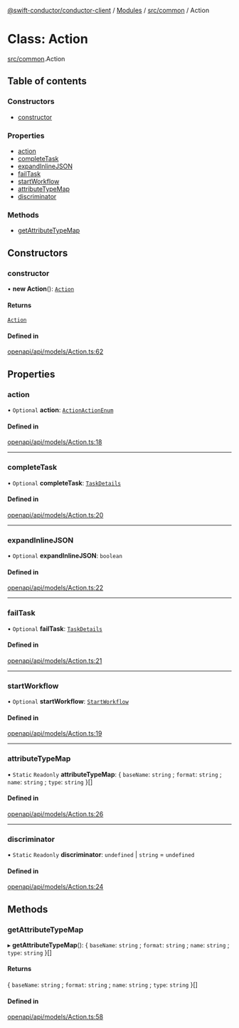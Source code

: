 [@swift-conductor/conductor-client](../README.md) / [Modules](../modules.md) / [src/common](../modules/src_common.md) / Action

# Class: Action

[src/common](../modules/src_common.md).Action

## Table of contents

### Constructors

- [constructor](src_common.Action.md#constructor)

### Properties

- [action](src_common.Action.md#action)
- [completeTask](src_common.Action.md#completetask)
- [expandInlineJSON](src_common.Action.md#expandinlinejson)
- [failTask](src_common.Action.md#failtask)
- [startWorkflow](src_common.Action.md#startworkflow)
- [attributeTypeMap](src_common.Action.md#attributetypemap)
- [discriminator](src_common.Action.md#discriminator)

### Methods

- [getAttributeTypeMap](src_common.Action.md#getattributetypemap)

## Constructors

### constructor

• **new Action**(): [`Action`](src_common.Action.md)

#### Returns

[`Action`](src_common.Action.md)

#### Defined in

[openapi/api/models/Action.ts:62](https://github.com/swift-conductor/conductor-client-typescript/blob/9866b7c/openapi/api/models/Action.ts#L62)

## Properties

### action

• `Optional` **action**: [`ActionActionEnum`](../enums/openapi_api.ActionActionEnum.md)

#### Defined in

[openapi/api/models/Action.ts:18](https://github.com/swift-conductor/conductor-client-typescript/blob/9866b7c/openapi/api/models/Action.ts#L18)

___

### completeTask

• `Optional` **completeTask**: [`TaskDetails`](src_common.TaskDetails.md)

#### Defined in

[openapi/api/models/Action.ts:20](https://github.com/swift-conductor/conductor-client-typescript/blob/9866b7c/openapi/api/models/Action.ts#L20)

___

### expandInlineJSON

• `Optional` **expandInlineJSON**: `boolean`

#### Defined in

[openapi/api/models/Action.ts:22](https://github.com/swift-conductor/conductor-client-typescript/blob/9866b7c/openapi/api/models/Action.ts#L22)

___

### failTask

• `Optional` **failTask**: [`TaskDetails`](src_common.TaskDetails.md)

#### Defined in

[openapi/api/models/Action.ts:21](https://github.com/swift-conductor/conductor-client-typescript/blob/9866b7c/openapi/api/models/Action.ts#L21)

___

### startWorkflow

• `Optional` **startWorkflow**: [`StartWorkflow`](src_common.StartWorkflow.md)

#### Defined in

[openapi/api/models/Action.ts:19](https://github.com/swift-conductor/conductor-client-typescript/blob/9866b7c/openapi/api/models/Action.ts#L19)

___

### attributeTypeMap

▪ `Static` `Readonly` **attributeTypeMap**: \{ `baseName`: `string` ; `format`: `string` ; `name`: `string` ; `type`: `string`  }[]

#### Defined in

[openapi/api/models/Action.ts:26](https://github.com/swift-conductor/conductor-client-typescript/blob/9866b7c/openapi/api/models/Action.ts#L26)

___

### discriminator

▪ `Static` `Readonly` **discriminator**: `undefined` \| `string` = `undefined`

#### Defined in

[openapi/api/models/Action.ts:24](https://github.com/swift-conductor/conductor-client-typescript/blob/9866b7c/openapi/api/models/Action.ts#L24)

## Methods

### getAttributeTypeMap

▸ **getAttributeTypeMap**(): \{ `baseName`: `string` ; `format`: `string` ; `name`: `string` ; `type`: `string`  }[]

#### Returns

\{ `baseName`: `string` ; `format`: `string` ; `name`: `string` ; `type`: `string`  }[]

#### Defined in

[openapi/api/models/Action.ts:58](https://github.com/swift-conductor/conductor-client-typescript/blob/9866b7c/openapi/api/models/Action.ts#L58)

